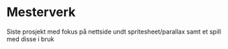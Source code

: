 # Mesterverk
Siste prosjekt med fokus på nettside undt spritesheet/parallax samt et spill med disse i bruk
